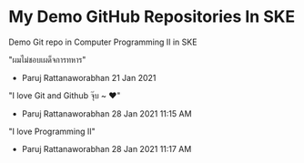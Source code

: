# My Demo GitHub Repositories In SKE
Demo Git repo in Computer Programming II in SKE

"ผมไม่ชอบเผด็จการทหาร"
- Paruj Rattanaworabhan 21 Jan 2021

"I love Git and Github จุ๊บ ~ :heart:"
- Paruj Rattanaworabhan 28 Jan 2021 11:15 AM

"I love Programming II"
- Paruj Rattanaworabhan 28 Jan 2021 11:17 AM